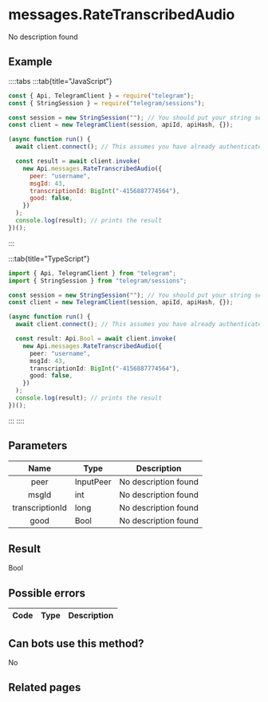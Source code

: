 # messages.RateTranscribedAudio

No description found

## Example

::::tabs
:::tab{title="JavaScript"}

```js
const { Api, TelegramClient } = require("telegram");
const { StringSession } = require("telegram/sessions");

const session = new StringSession(""); // You should put your string session here
const client = new TelegramClient(session, apiId, apiHash, {});

(async function run() {
  await client.connect(); // This assumes you have already authenticated with .start()

  const result = await client.invoke(
    new Api.messages.RateTranscribedAudio({
      peer: "username",
      msgId: 43,
      transcriptionId: BigInt("-4156887774564"),
      good: false,
    })
  );
  console.log(result); // prints the result
})();
```

:::

:::tab{title="TypeScript"}

```ts
import { Api, TelegramClient } from "telegram";
import { StringSession } from "telegram/sessions";

const session = new StringSession(""); // You should put your string session here
const client = new TelegramClient(session, apiId, apiHash, {});

(async function run() {
  await client.connect(); // This assumes you have already authenticated with .start()

  const result: Api.Bool = await client.invoke(
    new Api.messages.RateTranscribedAudio({
      peer: "username",
      msgId: 43,
      transcriptionId: BigInt("-4156887774564"),
      good: false,
    })
  );
  console.log(result); // prints the result
})();
```

:::
::::

## Parameters

|      Name       | Type      | Description          |
| :-------------: | --------- | -------------------- |
|      peer       | InputPeer | No description found |
|      msgId      | int       | No description found |
| transcriptionId | long      | No description found |
|      good       | Bool      | No description found |

## Result

Bool

## Possible errors

| Code | Type | Description |
| :--: | ---- | ----------- |

## Can bots use this method?

No

## Related pages
